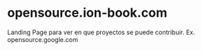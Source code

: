 # opensource.ion-book.com
Landing Page para ver en que proyectos se puede contribuir. Ex. opensource.google.com
